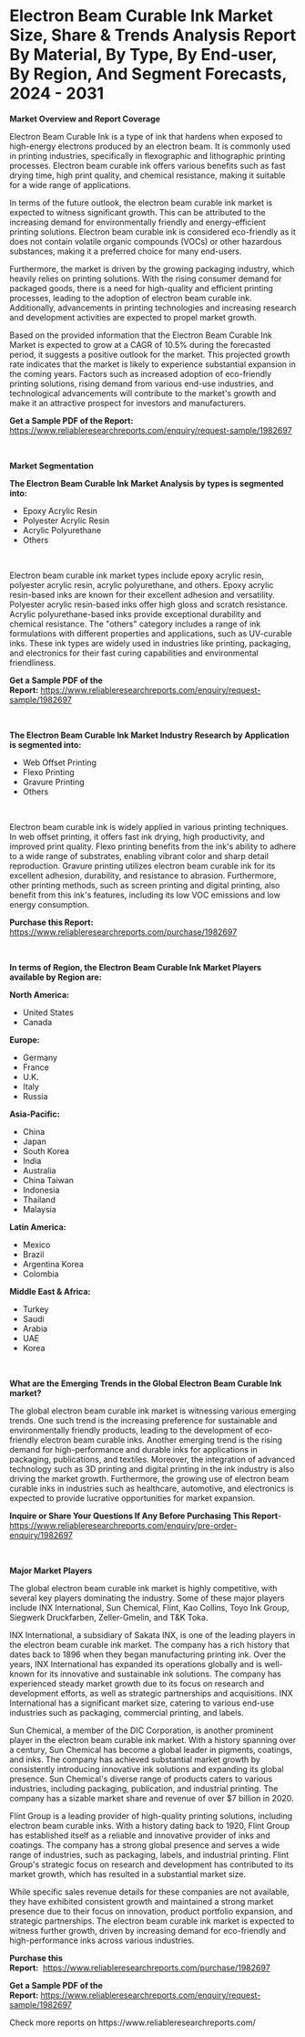 <p><h1>Electron Beam Curable Ink Market Size, Share & Trends Analysis Report By Material, By Type, By End-user, By Region, And Segment Forecasts, 2024 - 2031</h1></p><p><strong>Market Overview and Report Coverage</strong></p>
<p><p>Electron Beam Curable Ink is a type of ink that hardens when exposed to high-energy electrons produced by an electron beam. It is commonly used in printing industries, specifically in flexographic and lithographic printing processes. Electron beam curable ink offers various benefits such as fast drying time, high print quality, and chemical resistance, making it suitable for a wide range of applications.</p><p>In terms of the future outlook, the electron beam curable ink market is expected to witness significant growth. This can be attributed to the increasing demand for environmentally friendly and energy-efficient printing solutions. Electron beam curable ink is considered eco-friendly as it does not contain volatile organic compounds (VOCs) or other hazardous substances, making it a preferred choice for many end-users.</p><p>Furthermore, the market is driven by the growing packaging industry, which heavily relies on printing solutions. With the rising consumer demand for packaged goods, there is a need for high-quality and efficient printing processes, leading to the adoption of electron beam curable ink. Additionally, advancements in printing technologies and increasing research and development activities are expected to propel market growth.</p><p>Based on the provided information that the Electron Beam Curable Ink Market is expected to grow at a CAGR of 10.5% during the forecasted period, it suggests a positive outlook for the market. This projected growth rate indicates that the market is likely to experience substantial expansion in the coming years. Factors such as increased adoption of eco-friendly printing solutions, rising demand from various end-use industries, and technological advancements will contribute to the market's growth and make it an attractive prospect for investors and manufacturers.</p></p>
<p><strong>Get a Sample PDF of the Report:</strong> <a href="https://www.reliableresearchreports.com/enquiry/request-sample/1982697">https://www.reliableresearchreports.com/enquiry/request-sample/1982697</a></p>
<p>&nbsp;</p>
<p><strong>Market Segmentation</strong></p>
<p><strong>The Electron Beam Curable Ink Market Analysis by types is segmented into:</strong></p>
<p><ul><li>Epoxy Acrylic Resin</li><li>Polyester Acrylic Resin</li><li>Acrylic Polyurethane</li><li>Others</li></ul></p>
<p>&nbsp;</p>
<p><p>Electron beam curable ink market types include epoxy acrylic resin, polyester acrylic resin, acrylic polyurethane, and others. Epoxy acrylic resin-based inks are known for their excellent adhesion and versatility. Polyester acrylic resin-based inks offer high gloss and scratch resistance. Acrylic polyurethane-based inks provide exceptional durability and chemical resistance. The "others" category includes a range of ink formulations with different properties and applications, such as UV-curable inks. These ink types are widely used in industries like printing, packaging, and electronics for their fast curing capabilities and environmental friendliness.</p></p>
<p><strong>Get a Sample PDF of the Report:</strong>&nbsp;<a href="https://www.reliableresearchreports.com/enquiry/request-sample/1982697">https://www.reliableresearchreports.com/enquiry/request-sample/1982697</a></p>
<p>&nbsp;</p>
<p><strong>The Electron Beam Curable Ink Market Industry Research by Application is segmented into:</strong></p>
<p><ul><li>Web Offset Printing</li><li>Flexo Printing</li><li>Gravure Printing</li><li>Others</li></ul></p>
<p>&nbsp;</p>
<p><p>Electron beam curable ink is widely applied in various printing techniques. In web offset printing, it offers fast ink drying, high productivity, and improved print quality. Flexo printing benefits from the ink's ability to adhere to a wide range of substrates, enabling vibrant color and sharp detail reproduction. Gravure printing utilizes electron beam curable ink for its excellent adhesion, durability, and resistance to abrasion. Furthermore, other printing methods, such as screen printing and digital printing, also benefit from this ink's features, including its low VOC emissions and low energy consumption.</p></p>
<p><strong>Purchase this Report:</strong>&nbsp; <a href="https://www.reliableresearchreports.com/purchase/1982697">https://www.reliableresearchreports.com/purchase/1982697</a></p>
<p>&nbsp;</p>
<p><strong>In terms of Region, the Electron Beam Curable Ink Market Players available by Region are:</strong></p>
<p>
    <p> <strong> North America: </strong>
        <ul>
            <li>United States</li>
            <li>Canada</li>
        </ul>
        </p> 
    <p> <strong> Europe: </strong>
        <ul>
            <li>Germany</li>
            <li>France</li>
            <li>U.K.</li>
            <li>Italy</li>
            <li>Russia</li>
        </ul>
        </p> 
    <p> <strong> Asia-Pacific: </strong>
        <ul>
            <li>China</li>
            <li>Japan</li>
            <li>South Korea</li>
            <li>India</li>
            <li>Australia</li>
            <li>China Taiwan</li>
            <li>Indonesia</li>
            <li>Thailand</li>
            <li>Malaysia</li>
        </ul>
        </p> 
    <p> <strong> Latin America: </strong>
        <ul>
            <li>Mexico</li>
            <li>Brazil</li>
            <li>Argentina Korea</li>
            <li>Colombia</li>
        </ul>
        </p> 
    <p> <strong> Middle East & Africa: </strong>
        <ul>
            <li>Turkey</li>
            <li>Saudi</li>
            <li>Arabia</li>
            <li>UAE</li>
            <li>Korea</li>
        </ul>
    </p>
    </p>
<p>&nbsp;</p>
<p><strong>What are the Emerging Trends in the Global Electron Beam Curable Ink market?</strong></p>
<p><p>The global electron beam curable ink market is witnessing various emerging trends. One such trend is the increasing preference for sustainable and environmentally friendly products, leading to the development of eco-friendly electron beam curable inks. Another emerging trend is the rising demand for high-performance and durable inks for applications in packaging, publications, and textiles. Moreover, the integration of advanced technology such as 3D printing and digital printing in the ink industry is also driving the market growth. Furthermore, the growing use of electron beam curable inks in industries such as healthcare, automotive, and electronics is expected to provide lucrative opportunities for market expansion.</p></p>
<p><strong>Inquire or Share Your Questions If Any Before Purchasing This Report</strong>- <a href="https://www.reliableresearchreports.com/enquiry/pre-order-enquiry/1982697">https://www.reliableresearchreports.com/enquiry/pre-order-enquiry/1982697</a></p>
<p>&nbsp;</p>
<p><strong>Major Market Players</strong></p>
<p><p>The global electron beam curable ink market is highly competitive, with several key players dominating the industry. Some of these major players include INX International, Sun Chemical, Flint, Kao Collins, Toyo Ink Group, Siegwerk Druckfarben, Zeller-Gmelin, and T&K Toka.</p><p>INX International, a subsidiary of Sakata INX, is one of the leading players in the electron beam curable ink market. The company has a rich history that dates back to 1896 when they began manufacturing printing ink. Over the years, INX International has expanded its operations globally and is well-known for its innovative and sustainable ink solutions. The company has experienced steady market growth due to its focus on research and development efforts, as well as strategic partnerships and acquisitions. INX International has a significant market size, catering to various end-use industries such as packaging, commercial printing, and labels.</p><p>Sun Chemical, a member of the DIC Corporation, is another prominent player in the electron beam curable ink market. With a history spanning over a century, Sun Chemical has become a global leader in pigments, coatings, and inks. The company has achieved substantial market growth by consistently introducing innovative ink solutions and expanding its global presence. Sun Chemical's diverse range of products caters to various industries, including packaging, publication, and industrial printing. The company has a sizable market share and revenue of over $7 billion in 2020.</p><p>Flint Group is a leading provider of high-quality printing solutions, including electron beam curable inks. With a history dating back to 1920, Flint Group has established itself as a reliable and innovative provider of inks and coatings. The company has a strong global presence and serves a wide range of industries, such as packaging, labels, and industrial printing. Flint Group's strategic focus on research and development has contributed to its market growth, which has resulted in a substantial market size.</p><p>While specific sales revenue details for these companies are not available, they have exhibited consistent growth and maintained a strong market presence due to their focus on innovation, product portfolio expansion, and strategic partnerships. The electron beam curable ink market is expected to witness further growth, driven by increasing demand for eco-friendly and high-performance inks across various industries.</p></p>
<p><strong>Purchase this Report:</strong>&nbsp;&nbsp;<a href="https://www.reliableresearchreports.com/purchase/1982697">https://www.reliableresearchreports.com/purchase/1982697</a></p>
<p></p>
<p><strong>Get a Sample PDF of the Report:</strong>&nbsp;<a href="https://www.reliableresearchreports.com/enquiry/request-sample/1982697">https://www.reliableresearchreports.com/enquiry/request-sample/1982697</a></p>
<p>Check more reports on https://www.reliableresearchreports.com/</p>